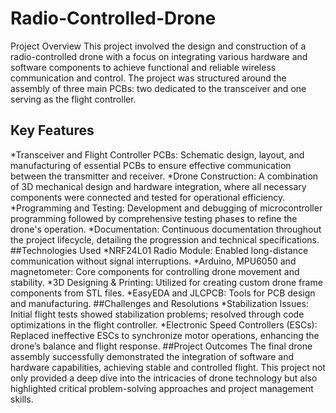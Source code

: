 # Radio-Controlled-Drone

Project Overview
This project involved the design and construction of a radio-controlled drone with a focus on integrating various hardware and software components to achieve functional and reliable wireless communication and control. The project was structured around the assembly of three main PCBs: two dedicated to the transceiver and one serving as the flight controller.

## Key Features
*Transceiver and Flight Controller PCBs: Schematic design, layout, and manufacturing of essential PCBs to ensure effective communication between the transmitter and receiver.
*Drone Construction: A combination of 3D mechanical design and hardware integration, where all necessary components were connected and tested for operational efficiency.
*Programming and Testing: Development and debugging of microcontroller programming followed by comprehensive testing phases to refine the drone's operation.
*Documentation: Continuous documentation throughout the project lifecycle, detailing the progression and technical specifications.
##Technologies Used
*NRF24L01 Radio Module: Enabled long-distance communication without signal interruptions.
*Arduino, MPU6050 and magnetometer: Core components for controlling drone movement and stability.
*3D Designing & Printing: Utilized for creating custom drone frame components from STL files.
*EasyEDA and JLCPCB: Tools for PCB design and manufacturing.
##Challenges and Resolutions
*Stabilization Issues: Initial flight tests showed stabilization problems; resolved through code optimizations in the flight controller.
*Electronic Speed Controllers (ESCs): Replaced ineffective ESCs to synchronize motor operations, enhancing the drone’s balance and flight response.
##Project Outcomes
The final drone assembly successfully demonstrated the integration of software and hardware capabilities, achieving stable and controlled flight. This project not only provided a deep dive into the intricacies of drone technology but also highlighted critical problem-solving approaches and project management skills.
